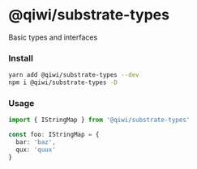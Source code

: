 # @qiwi/substrate-types
Basic types and interfaces

### Install
```bash
yarn add @qiwi/substrate-types --dev
npm i @qiwi/substrate-types -D
```

### Usage
```typescript
import { IStringMap } from '@qiwi/substrate-types'

const foo: IStringMap = {
  bar: 'baz',
  qux: 'quux'
} 
```